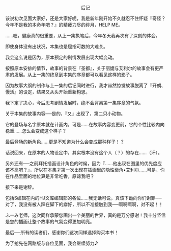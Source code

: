 <p align="center">后记</p>

该说初次见面大家好，还是大家好呢，我是新年刚开始不久就忍不住怀疑『奇怪？今年不是我的本命年吧？』的精疲力尽的绯月，HELP ME。

……嗯，健康真的很重要，从上一集执笔后，今年冬天我再次有了深刻的体会。

即使身体没有出状况，本集也是屈指可数的大难关。

我会这么说是因为，原本预定的剧情发展出现大幅变动。

按照原本安排的情节，故事的背景在『圣都』，关于丽婕与艾利尔的故事会有更严肃的发展。从上一集的终章到本集的序章都可以看见这样的影子。

因为故事大纲的制作与上一集的后记同时进行，我才赫然惊觉故事脱离了『开朗、慢活』的设定，结果又从头开始重新构思。

我下定了决心，今后思考剧情发展时，绝不会背离第一集序章的气氛。

关于本集的故事内容──是的，『又』出现了，第二只小动物。

它的登场与名字原本就在计画内，可是……在故事内容变更前，它的个性比较内向稳重……怎么会变成这个样子？

最后登场的新角色……更是不知道为什么会变成那种样子！？

话说回来，在原本的人物设定中，其实根本没有这个人（？）的存在……（汗）。

另外还有──之前拜托插画设计角色的时候，因为『……他出现在图里的优先度应该不高吧？』，所以在本集才第一次出现在插画里的隐性衰角•艾利尔……可是，你在作品里面的地位算是非常吃香，原谅我吧？

接下来是谢辞。

包括S编辑在内的HJ文库编辑部的各位……我无话可说，真该下跪向你们谢罪──对了，我没有被人踩在脚下的癖好，所以不准接触到我──啊啊啊啊，对不起！！

ふーみ老师，这次同样承蒙您画出一个美丽的世界，真的是万分感谢！我十分坚信是您的插画让整个故事的气氛变得更加明亮。

最后──所有的读者们，感谢你们这次同样选择购买本书！

为了抢先在网路版与各位见面，我会继续努力♪

